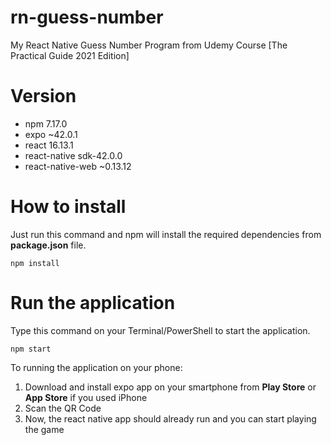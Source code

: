 # rn-guess-number
My React Native Guess Number Program from Udemy Course [The Practical Guide 2021 Edition]

# Version

- npm 7.17.0
- expo ~42.0.1
- react 16.13.1
- react-native sdk-42.0.0
- react-native-web ~0.13.12

# How to install
Just run this command and npm will install the required dependencies from **package.json** file.

```
npm install
```

# Run the application

Type this command on your Terminal/PowerShell to start the application.

```
npm start
```

To running the application on your phone:
1. Download and install expo app on your smartphone from **Play Store** or **App Store** if you used iPhone
2. Scan the QR Code
3. Now, the react native app should already run and you can start playing the game
